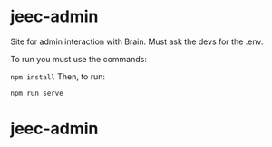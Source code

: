 # jeec-admin
Site for admin interaction with Brain. Must ask the devs for the .env.

To run you must use the commands:

`npm install`
Then, to run:

`npm run serve`
# jeec-admin
